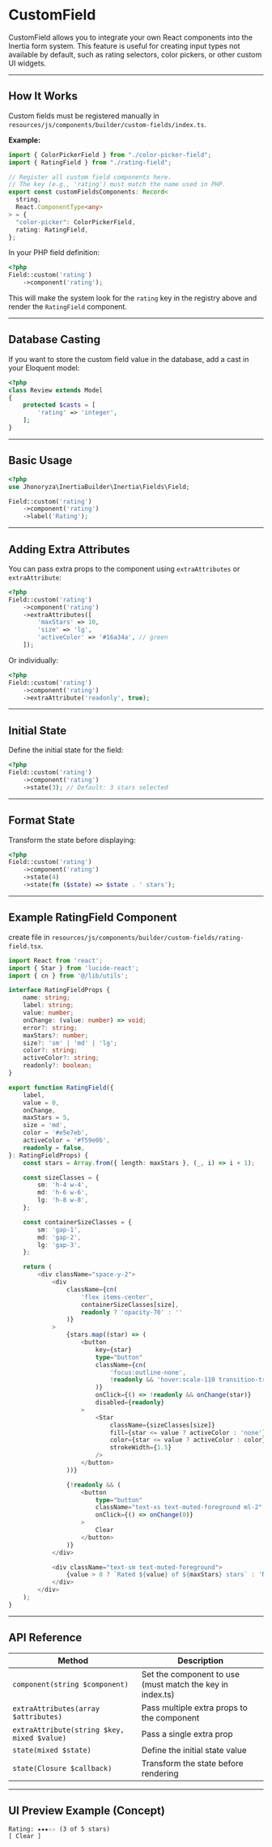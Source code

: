 # CustomField

CustomField allows you to integrate your own React components into the Inertia
form system. This feature is useful for creating input types not available by
default, such as rating selectors, color pickers, or other custom UI widgets.

---

## How It Works

Custom fields must be registered manually in
`resources/js/components/builder/custom-fields/index.ts`.

**Example:**

```typescript
import { ColorPickerField } from "./color-picker-field";
import { RatingField } from "./rating-field";

// Register all custom field components here.
// The key (e.g., 'rating') must match the name used in PHP.
export const customFieldsComponents: Record<
  string,
  React.ComponentType<any>
> = {
  "color-picker": ColorPickerField,
  rating: RatingField,
};
```

In your PHP field definition:

```php
<?php
Field::custom('rating')
    ->component('rating');
```

This will make the system look for the `rating` key in the registry above and
render the `RatingField` component.

---

## Database Casting

If you want to store the custom field value in the database, add a cast in your
Eloquent model:

```php
<?php
class Review extends Model
{
    protected $casts = [
        'rating' => 'integer',
    ];
}
```

---

## Basic Usage

```php
<?php
use Jhonoryza\InertiaBuilder\Inertia\Fields\Field;

Field::custom('rating')
    ->component('rating')
    ->label('Rating');
```

---

## Adding Extra Attributes

You can pass extra props to the component using `extraAttributes` or
`extraAttribute`:

```php
<?php
Field::custom('rating')
    ->component('rating')
    ->extraAttributes([
        'maxStars' => 10,
        'size' => 'lg',
        'activeColor' => '#16a34a', // green
    ]);
```

Or individually:

```php
<?php
Field::custom('rating')
    ->component('rating')
    ->extraAttribute('readonly', true);
```

---

## Initial State

Define the initial state for the field:

```php
<?php
Field::custom('rating')
    ->component('rating')
    ->state(3); // Default: 3 stars selected
```

---

## Format State

Transform the state before displaying:

```php
<?php
Field::custom('rating')
    ->component('rating')
    ->state(4)
    ->state(fn ($state) => $state . ' stars');
```

---

## Example RatingField Component

create file in `resources/js/components/builder/custom-fields/rating-field.tsx`.

```typescript
import React from 'react';
import { Star } from 'lucide-react';
import { cn } from '@/lib/utils';

interface RatingFieldProps {
    name: string;
    label: string;
    value: number;
    onChange: (value: number) => void;
    error?: string;
    maxStars?: number;
    size?: 'sm' | 'md' | 'lg';
    color?: string;
    activeColor?: string;
    readonly?: boolean;
}

export function RatingField({
    label,
    value = 0,
    onChange,
    maxStars = 5,
    size = 'md',
    color = '#e5e7eb',
    activeColor = '#f59e0b',
    readonly = false,
}: RatingFieldProps) {
    const stars = Array.from({ length: maxStars }, (_, i) => i + 1);

    const sizeClasses = {
        sm: 'h-4 w-4',
        md: 'h-6 w-6',
        lg: 'h-8 w-8',
    };

    const containerSizeClasses = {
        sm: 'gap-1',
        md: 'gap-2',
        lg: 'gap-3',
    };

    return (
        <div className="space-y-2">
            <div
                className={cn(
                    'flex items-center',
                    containerSizeClasses[size],
                    readonly ? 'opacity-70' : ''
                )}
            >
                {stars.map((star) => (
                    <button
                        key={star}
                        type="button"
                        className={cn(
                            'focus:outline-none',
                            !readonly && 'hover:scale-110 transition-transform'
                        )}
                        onClick={() => !readonly && onChange(star)}
                        disabled={readonly}
                    >
                        <Star
                            className={sizeClasses[size]}
                            fill={star <= value ? activeColor : 'none'}
                            color={star <= value ? activeColor : color}
                            strokeWidth={1.5}
                        />
                    </button>
                ))}

                {!readonly && (
                    <button
                        type="button"
                        className="text-xs text-muted-foreground ml-2"
                        onClick={() => onChange(0)}
                    >
                        Clear
                    </button>
                )}
            </div>

            <div className="text-sm text-muted-foreground">
                {value > 0 ? `Rated ${value} of ${maxStars} stars` : 'Not rated'}
            </div>
        </div>
    );
}
```

---

## API Reference

| Method                                      | Description                                               |
| ------------------------------------------- | --------------------------------------------------------- |
| `component(string $component)`              | Set the component to use (must match the key in index.ts) |
| `extraAttributes(array $attributes)`        | Pass multiple extra props to the component                |
| `extraAttribute(string $key, mixed $value)` | Pass a single extra prop                                  |
| `state(mixed $state)`                       | Define the initial state value                            |
| `state(Closure $callback)`                  | Transform the state before rendering                      |

---

## UI Preview Example (Concept)

```
Rating: ★★★☆☆ (3 of 5 stars)
[ Clear ]
```
